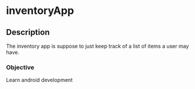 # inventoryApp

## Description 
The inventory app is suppose to just keep track of a list of items a user may have. 

### Objective 
Learn android development
